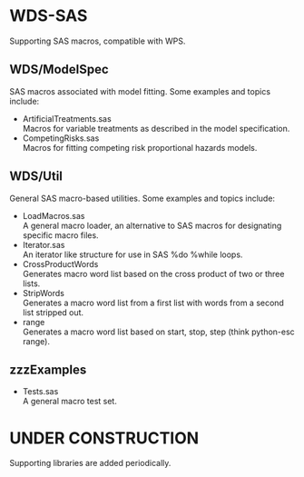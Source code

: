 # WDS-SAS
Supporting SAS macros, compatible with WPS.

## WDS/ModelSpec
SAS macros associated with model fitting. Some examples and topics include:
<ul>
<li>ArtificialTreatments.sas</li>  Macros for variable treatments as described in the model specification.
<li>CompetingRisks.sas</li> Macros for fitting competing risk proportional hazards models.
</ul>



## WDS/Util
General SAS macro-based utilities.  Some examples and topics include:
<ul>
<li>LoadMacros.sas</li> A general macro loader, an alternative to SAS macros for designating specific macro files.
<li>Iterator.sas</li> An iterator like structure for use in SAS %do %while loops.
<li>CrossProductWords</li> Generates macro word list based on the cross product of two or three lists.
<li>StripWords</li> Generates a macro word list from a first list with words from a second list stripped out.
<li>range</li> Generates a macro word list based on start, stop, step (think python-esc range).
</ul>

## zzzExamples
<ul>
<li>Tests.sas</li> A general macro test set.
</ul>

# UNDER CONSTRUCTION
Supporting libraries are added periodically.

